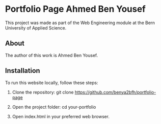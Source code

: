 # Portfolio Page Ahmed Ben Yousef
This project was made as part of the Web Engineering module at the Bern University of Applied Science.

## About

The author of this work is Ahmed Ben Yousef.

## Installation
To run this website locally, follow these steps:

1. Clone the repository:
git clone https://github.com/benya2bfh/portfolio-page

2. Open the project folder:
cd your-portfolio

3. Open index.html in your preferred web browser.

